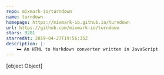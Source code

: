 ```yaml
---
repo: mixmark-io/turndown
name: turndown
homepage: https://mixmark-io.github.io/turndown
url: https://github.com/mixmark-io/turndown
stars: 9281
starredAt: 2019-04-27T19:56:35Z
description: |-
    🛏 An HTML to Markdown converter written in JavaScript
---
```


[object Object]
